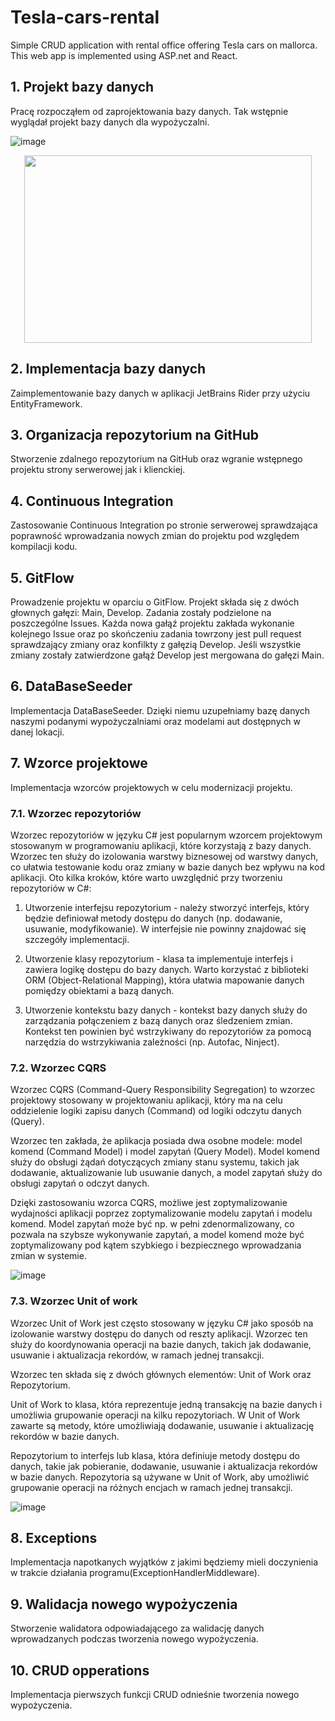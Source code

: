 # Tesla-cars-rental
Simple CRUD application with rental office offering Tesla cars on mallorca. This web app is implemented using ASP.net and React.

## 1. Projekt bazy danych ## 
Pracę rozpocząłem od zaprojektowania bazy danych. Tak wstępnie wyglądał projekt bazy danych dla wypożyczalni.

![image](https://user-images.githubusercontent.com/93988101/225420185-8829fb72-0da4-4722-860d-4271a12b5975.png)

<p align="center">
  <img width="460" height="300" src="http://www.fillmurray.com/460/300">
</p>

##

## 2. Implementacja bazy danych ## 
Zaimplementowanie bazy danych w aplikacji JetBrains Rider przy użyciu EntityFramework.

##

## 3. Organizacja repozytorium na GitHub ## 
Stworzenie zdalnego repozytorium na GitHub oraz wgranie wstępnego projektu strony serwerowej jak i klienckiej.

##

## 4. Continuous Integration ## 
Zastosowanie Continuous Integration po stronie serwerowej sprawdzająca poprawność wprowadzania nowych zmian do projektu pod względem kompilacji kodu.

##

## 5. GitFlow ## 
Prowadzenie projektu w oparciu o GitFlow. Projekt składa się z dwóch głownych gałęzi: Main, Develop. Zadania zostały podzielone na poszczególne Issues. Każda nowa gałąź projektu zakłada wykonanie kolejnego Issue oraz po skończeniu zadania towrzony jest pull request sprawdzający zmiany oraz konfilkty z gałęzią Develop. Jeśli wszystkie zmiany zostały zatwierdzone gałąź Develop jest mergowana do gałęzi Main.

##

## 6. DataBaseSeeder ## 
Implementacja DataBaseSeeder. Dzięki niemu uzupełniamy bazę danych naszymi podanymi wypożyczalniami oraz modelami aut dostępnych w danej lokacji.

##

## 7. Wzorce projektowe ## 
Implementacja wzorców projektowych w celu modernizacji projektu.
### 7.1. Wzorzec repozytoriów ###
Wzorzec repozytoriów w języku C# jest popularnym wzorcem projektowym stosowanym w programowaniu aplikacji, które korzystają z bazy danych. Wzorzec ten służy do izolowania warstwy biznesowej od warstwy danych, co ułatwia testowanie kodu oraz zmiany w bazie danych bez wpływu na kod aplikacji.
Oto kilka kroków, które warto uwzględnić przy tworzeniu repozytoriów w C#:

1. Utworzenie interfejsu repozytorium - należy stworzyć interfejs, który będzie definiował metody dostępu do danych (np. dodawanie, usuwanie, modyfikowanie). W interfejsie nie powinny znajdować się szczegóły implementacji.

2. Utworzenie klasy repozytorium - klasa ta implementuje interfejs i zawiera logikę dostępu do bazy danych. Warto korzystać z biblioteki ORM (Object-Relational Mapping), która ułatwia mapowanie danych pomiędzy obiektami a bazą danych.

3. Utworzenie kontekstu bazy danych - kontekst bazy danych służy do zarządzania połączeniem z bazą danych oraz śledzeniem zmian. Kontekst ten powinien być wstrzykiwany do repozytoriów za pomocą narzędzia do wstrzykiwania zależności (np. Autofac, Ninject).


### 7.2. Wzorzec CQRS ###
Wzorzec CQRS (Command-Query Responsibility Segregation) to wzorzec projektowy stosowany w projektowaniu aplikacji, który ma na celu oddzielenie logiki zapisu danych (Command) od logiki odczytu danych (Query).

Wzorzec ten zakłada, że aplikacja posiada dwa osobne modele: model komend (Command Model) i model zapytań (Query Model). Model komend służy do obsługi żądań dotyczących zmiany stanu systemu, takich jak dodawanie, aktualizowanie lub usuwanie danych, a model zapytań służy do obsługi zapytań o odczyt danych.

Dzięki zastosowaniu wzorca CQRS, możliwe jest zoptymalizowanie wydajności aplikacji poprzez zoptymalizowanie modelu zapytań i modelu komend. Model zapytań może być np. w pełni zdenormalizowany, co pozwala na szybsze wykonywanie zapytań, a model komend może być zoptymalizowany pod kątem szybkiego i bezpiecznego wprowadzania zmian w systemie.

![image](https://user-images.githubusercontent.com/93988101/226204924-098b086a-459a-40dd-ba40-b41392979ad8.png)

### 7.3. Wzorzec Unit of work ###
Wzorzec Unit of Work jest często stosowany w języku C# jako sposób na izolowanie warstwy dostępu do danych od reszty aplikacji. Wzorzec ten służy do koordynowania operacji na bazie danych, takich jak dodawanie, usuwanie i aktualizacja rekordów, w ramach jednej transakcji.

Wzorzec ten składa się z dwóch głównych elementów: Unit of Work oraz Repozytorium.

Unit of Work to klasa, która reprezentuje jedną transakcję na bazie danych i umożliwia grupowanie operacji na kilku repozytoriach. W Unit of Work zawarte są metody, które umożliwiają dodawanie, usuwanie i aktualizację rekordów w bazie danych.

Repozytorium to interfejs lub klasa, która definiuje metody dostępu do danych, takie jak pobieranie, dodawanie, usuwanie i aktualizacja rekordów w bazie danych. Repozytoria są używane w Unit of Work, aby umożliwić grupowanie operacji na różnych encjach w ramach jednej transakcji.

![image](https://user-images.githubusercontent.com/93988101/226204961-ef5a0115-cae0-46bc-a0c4-bbf19f7e091a.png)


##

## 8. Exceptions ## 
Implementacja napotkanych wyjątków z jakimi będziemy mieli doczynienia w trakcie działania programu(ExceptionHandlerMiddleware).

##

## 9. Walidacja nowego wypożyczenia ## 
Stworzenie walidatora odpowiadającego za walidację danych wprowadzanych podczas tworzenia nowego wypożyczenia.

##

## 10. CRUD opperations ## 
Implementacja pierwszych funkcji CRUD odnieśnie tworzenia nowego wypożyczenia.
